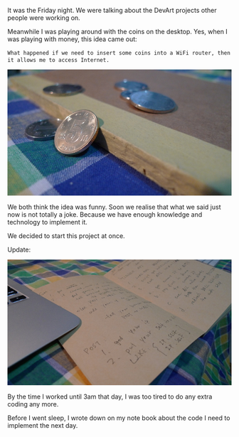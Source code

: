 It was the Friday night. We were talking about the DevArt projects other people were working on.

Meanwhile I was playing around with the coins on the desktop. Yes, when I was playing with money, this idea came out:

    What happened if we need to insert some coins into a WiFi router, then it allows me to access Internet.

![Some coins](../project_images/coins.jpg?raw=true "Some coins")

We both think the idea was funny. Soon we realise that what we said just now is not totally a joke. Because we have enough knowledge and technology to implement it.

We decided to start this project at once.


Update:

![Code notes](../project_images/code_notes.jpg?raw=true "Code notes")

By the time I worked until 3am that day, I was too tired to do any extra coding any more.

Before I went sleep, I wrote down on my note book about the code I need to implement the next day.

